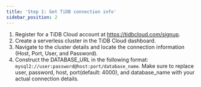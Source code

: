 ```yaml
---
title: 'Step 1: Get TiDB connection info'
sidebar_position: 2
---
```


1. Register for a TiDB Cloud account at https://tidbcloud.com/signup.
2. Create a serverless cluster in the TiDB Cloud dashboard.
3. Navigate to the cluster details and locate the connection information (Host, Port, User, and Password).
4. Construct the DATABASE_URL in the following format: `mysql2://user:password@host:port/database_name`. Make sure to replace user, password, host, port(default: 4000), and database_name with your actual connection details.
